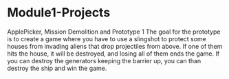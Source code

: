 # Module1-Projects
 ApplePicker, Mission Demolition and Prototype 1
The goal for the prototype is to create a game where you have to use a slingshot to protect some houses from invading aliens that drop projectiles from above. If one of them hits the house, it will be destroyed, and losing all of them ends the game. If you can destroy the generators keeping the barrier up, you can than destroy the ship and win the game.